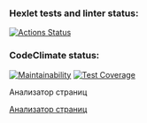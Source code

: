 ### Hexlet tests and linter status:
[![Actions Status](https://github.com/evg-c/java-project-72/actions/workflows/hexlet-check.yml/badge.svg)](https://github.com/evg-c/java-project-72/actions)
### CodeClimate status:
[![Maintainability](https://api.codeclimate.com/v1/badges/314dc84c2fb27c402921/maintainability)](https://codeclimate.com/github/evg-c/java-project-72/maintainability)
[![Test Coverage](https://api.codeclimate.com/v1/badges/314dc84c2fb27c402921/test_coverage)](https://codeclimate.com/github/evg-c/java-project-72/test_coverage)

Анализатор страниц

[Анализатор страниц](https://java-project-72-3oom.onrender.com)


